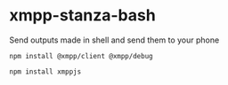 # xmpp-stanza-bash
Send outputs made in shell and send them to your phone 


`npm install @xmpp/client @xmpp/debug`

`npm install xmppjs`
